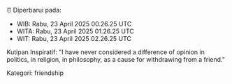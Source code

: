 ⏰ Diperbarui pada:
- WIB: Rabu, 23 April 2025 00.26.25 UTC
- WITA: Rabu, 23 April 2025 01.26.25 UTC
- WIT: Rabu, 23 April 2025 02.26.25 UTC

Kutipan Inspiratif:
"I have never considered a difference of opinion in politics, in religion, in philosophy, as a cause for withdrawing from a friend."


Kategori: friendship

